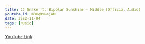 ```yaml
---
title: DJ Snake ft. Bipolar Sunshine - Middle (Official Audio) 
youtube_id: mOKqNxN4jWM
date: 2022-11-04
tags: [Music]
---
```



[YouTube Link](https://www.youtube.com/watch?v=mOKqNxN4jWM)
